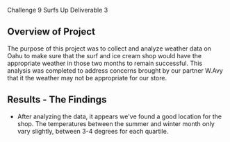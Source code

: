 Challenge 9 Surfs Up Deliverable 3

## Overview of Project

The purpose of this project was to collect and analyze weather data on Oahu to make sure that the surf and ice cream shop would have the appropriate weather in those two months to remain successful.   This analysis was completed to address 
concerns brought by our partner W.Avy that it the weather may not be appropriate for our store.  

## Results - The Findings

 - After analyzing the data, it appears we've found a good location for the shop.  The temperatures between the summer and winter month only vary slightly, between 3-4 degrees for each quartile.

